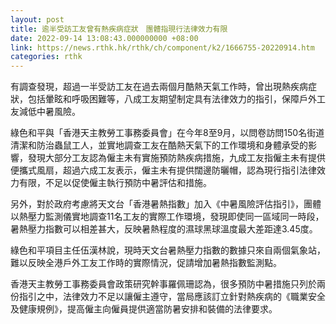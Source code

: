 ```yaml
---
layout: post
title: 逾半受訪工友曾有熱疾病症狀　團體指現行法律效力有限
date: 2022-09-14 13:08:43.000000000 +08:00
link: https://news.rthk.hk/rthk/ch/component/k2/1666755-20220914.htm
categories: rthk
---
```


有調查發現，超過一半受訪工友在過去兩個月酷熱天氣工作時，曾出現熱疾病症狀，包括暈眩和呼吸困難等，八成工友期望制定具有法律效力的指引，保障戶外工友減低中暑風險。

綠色和平與「香港天主教勞工事務委員會」在今年8至9月，以問卷訪問150名街道清潔和防治蟲鼠工人，並實地調查工友在酷熱天氣下的工作環境和身體承受的影響，發現大部分工友認為僱主未有實施預防熱疾病措施，九成工友指僱主未有提供便攜式風扇，超過六成工友表示，僱主未有提供闊邊防曬帽，認為現行指引法律效力有限，不足以促使僱主執行預防中暑評估和措施。

另外，對於政府考慮將天文台「香港暑熱指數」加入《中暑風險評估指引》，團體以熱壓力監測儀實地調查11名工友的實際工作環境，發現即使同一區域同一時段，暑熱壓力指數可以相差甚大，反映暑熱程度的濕球黑球溫度最大差距達3.45度。

綠色和平項目主任伍漢林說，現時天文台暑熱壓力指數的數據只來自兩個氣象站，難以反映全港戶外工友工作時的實際情況，促請增加暑熱指數監測點。

香港天主教勞工事務委員會政策研究幹事羅佩珊認為，很多預防中暑措施只列於兩份指引之中，法律效力不足以讓僱主遵守，當局應該訂立針對熱疾病的《職業安全及健康規例》，提高僱主向僱員提供適當防暑安排和裝備的法律要求。
